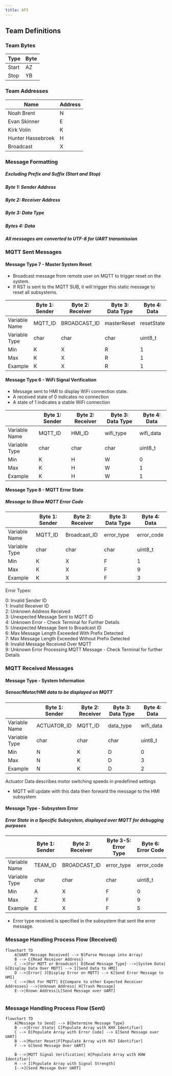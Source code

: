 ```yaml
---
title: API
---
```




## Team Definitions

### Team Bytes

| Type |  Byte  |
| -----------| ----------- |
| Start | AZ  |
| Stop | YB |

### Team Addresses

| Name |  Address  |
| -----------| ----------- |
| Noah Brent | N  |
|Evan Skinner| E |
|Kirk Volin| K |
|Hunter Hassebroek| H |
| Broadcast | X| 

### Message Formatting 
##### Excluding Prefix and Suffix (Start and Stop)

##### Byte 1: Sender Address
##### Byte 2: Receiver Address
##### Byte 3: Data Type
##### Bytes 4: Data
##### All messages are converted to UTF-8 for UART transmission

### MQTT Sent Messages
#### Message Type 7 - Master System Reset
- Broadcast message from remote user on MQTT to trigger reset on the system. 
- If RST is sent to the MQTT SUB,  it will trigger this static message to reset all subsystems.

|  |  Byte 1: Sender     |  Byte 2: Receiver | Byte 3: Data Type | Byte 4: Data  
| -----------| ----------- | --| --| -- |
|Variable Name| MQTT_ID  | BROADCAST_ID| masterReset | resetState
|Variable Type| char  | char | char| uint8_t | 
|Min| K  | X | R | 1
|Max| K  | X | R |1
|Example| K | X | R | 1


#### Message Type 6 - WiFi Signal Verification
- Message sent to HMI to display WiFi connection state.
- A received state of 0 indicates no connection
- A state of 1 indicates a stable WiFi connection


|  |  Byte 1: Sender     |  Byte 2: Receiver | Byte 3: Data Type | Byte 4: Data |
| -----------| ----------- | -- | -- | -- |
|Variable Name| MQTT_ID  | HMI_ID | wifi_type | wifi_data |
|Variable Type| char  | char | char | uint8_t |
|Min| K  | H | W | 0 |
|Max| K  | H | W | 1 |
|Example| K | H | W | 1 |


#### Message Type 8 - MQTT Error State
##### Message to Show MQTT Error Code

|  |  Byte 1: Sender     |  Byte 2: Receiver | Byte 3: Data Type | Byte 4: Data |
| -----------| ----------- | -- | -- | -- |
|Variable Name| MQTT_ID  | Broadcast_ID | error_type | error_code |
|Variable Type| char  | char | char | uint8_t |
|Min| K  | X | F | 1 |
|Max| K  | X | F | 9 |
|Example| K | X | F | 3 |

Error Types:

0: Invalid Sender ID  
1: Invalid Receiver ID  
2: Unknown Address Received  
3: Unexpected Message Sent to MQTT ID  
4: Unknown Error - Check Terminal for Further Details  
5: Unexpected Message Sent to Broadcast ID  
6: Max Message Length Exceeded With Prefix Detected  
7: Max Message Length Exceeded Without Prefix Detected  
8: Invalid Message Received Over MQTT  
9: Unknown Error Processing MQTT Message - Check Terminal for further Details  


### MQTT Received Messages

#### Message Type - System Information 
##### Sensor/Motor/HMI data to be displayed on MQTT


|  |  Byte 1: Sender     |  Byte 2: Receiver | Byte 3: Data Type | Byte 4: Data |
| -----------| ----------- | -- | -- | -- |
|Variable Name| ACTUATOR_ID  | MQTT_ID | data_type | wifi_data |
|Variable Type| char  | char | char | uint8_t |
|Min| N  | K | D | 0 |
|Max| N  | K | D | 3 |
|Example| N | K | D | 2 |

Actuator Data describes motor switching speeds in predefined settings
- MQTT will update with this data then forward the message to the HMI subsystem

#### Message Type - Subsystem Error 
##### Error State in a Specific Subsystem, displayed over MQTT for debugging purposes

|  |  Byte 1: Sender     |  Byte 2: Receiver | Byte 3-5: Error Type | Byte 6: Error Code |
| -----------| ----------- | -- | -- | -- |
|Variable Name| TEAM_ID  | BROADCAST_ID | error_type | error_code |
|Variable Type| char  | char | char | uint8_t |
|Min| A  | X | F | 0 |
|Max| Z  | X | F | 9 |
|Example| E | X | F | 5 |

- Error type received is specified in the subsystem that sent the error message.  


### Message Handling Process Flow (Received)

<script type="module">
  import mermaid from 'https://cdn.jsdelivr.net/npm/mermaid@11/dist/mermaid.esm.min.mjs';
  mermaid.initialize({ startOnLoad: true });
</script>

```mermaid
flowchart TD
    A[UART Message Received] --> B(Parse Message into Array)
    B --> C{Read Receiver Address}
    C -->|For MQTT or Broadcast| D{Read Message Type} -->|System Data| G[Display Data Over MQTT] --> I[Send Data to HMI]
    D -->|Error| J[Display Error on MQTT] --> K[Send Error Message to HMI]
    C -->|Not For MQTT| E{Compare to other Expected Receiver Addresses} -->|Unknown Address| H[Trash Message]
    E-->|Known Address|L[Send Message over UART]
  
```

### Message Handling Process Flow (Sent)

```mermaid
flowchart TD
    A[Message to Send] --> B{Determine Message Type}
    B -->|Error State| C[Populate Array with KHX Identifier]
    C --> D[Populate Array with Error Code] --> E[Send Message over UART]
    B -->|Master Reset|F[Populate Array with RST Identifier]
    F --> G[Send Message Over UART]

    B -->|MQTT Signal Verification| H[Populate Array with KHW Identifier]
    H --> I[Populate Array with Signal Strength]
    I-->J[Send Message Over UART]

  
  
```
